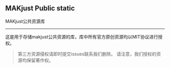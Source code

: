 MAKjust Public static
---

MAKjust公共资源库

---

这是用于存储makjust公共资源的库，库中所有官方原创资源均以MIT协议进行授权。
> 第三方资源侵权请即时提交issues联系我们删除。
> 请注意，我们授权的资源均保留著作权。
